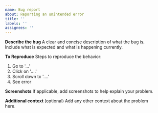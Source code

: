 ```yaml
---
name: Bug report
about: Reporting an unintended error
title: ''
labels: ''
assignees: ''
---
```


**Describe the bug**
A clear and concise description of what the bug is. Include what is expected and what is happening currently.

**To Reproduce**
Steps to reproduce the behavior:

1. Go to '...'
2. Click on '....'
3. Scroll down to '....'
4. See error

**Screenshots**
If applicable, add screenshots to help explain your problem.

**Additional context** (optional)
Add any other context about the problem here.

